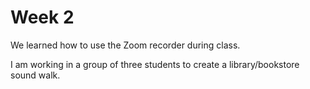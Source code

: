 # Week 2

We learned how to use the Zoom recorder during class.

I am working in a group of three students to create a library/bookstore sound walk.

